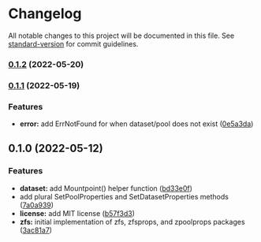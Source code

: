 # Changelog

All notable changes to this project will be documented in this file. See [standard-version](https://github.com/conventional-changelog/standard-version) for commit guidelines.

### [0.1.2](https://github.com/krystal/go-zfs/compare/v0.1.1...v0.1.2) (2022-05-20)

### [0.1.1](https://github.com/krystal/go-zfs/compare/v0.1.0...v0.1.1) (2022-05-19)


### Features

* **error:** add ErrNotFound for when dataset/pool does not exist ([0e5a3da](https://github.com/krystal/go-zfs/commit/0e5a3dadf011ba95b8096bed0421b7ba3f0e7fce))

## 0.1.0 (2022-05-12)


### Features

* **dataset:** add Mountpoint() helper function ([bd33e0f](https://github.com/krystal/go-zfs/commit/bd33e0fd6b1afaf135e72c3d8f307b6bce617d14))
* add plural SetPoolProperties and SetDatasetProperties methods ([7a0a939](https://github.com/krystal/go-zfs/commit/7a0a9394b1fa25117cc6b91dff27708b68cb50a4))
* **license:** add MIT license ([b57f3d3](https://github.com/krystal/go-zfs/commit/b57f3d3feb0cb573efb441244446fca0f60562de))
* **zfs:** initial implementation of zfs, zfsprops, and zpoolprops packages ([3ac81a7](https://github.com/krystal/go-zfs/commit/3ac81a7dcb97724f92aa5b3e8e09135e0771961c))
